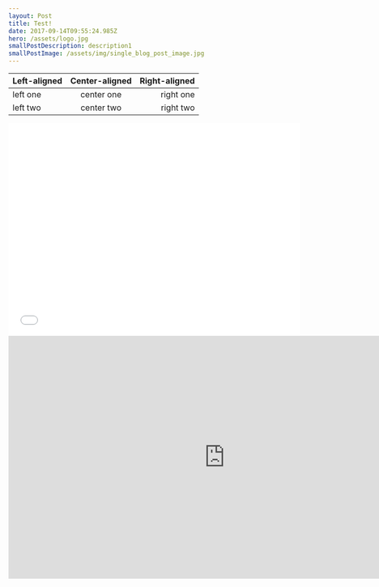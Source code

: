 ```yaml
---
layout: Post
title: Test!
date: 2017-09-14T09:55:24.985Z
hero: /assets/logo.jpg
smallPostDescription: description1
smallPostImage: /assets/img/single_blog_post_image.jpg
---
```


| Left-aligned | Center-aligned | Right-aligned |
| :---         |     :---:      |          ---: |
| left one     | center one     | right one     |
| left two     | center two     | right two     |

<iframe src="//slides.com/maxdow/toulousejs13/embed" width="576" height="420" scrolling="no" frameborder="0" webkitallowfullscreen="true" mozallowfullscreen="true" allowfullscreen="true">
</iframe>

<iframe width="854" height="480" src="https://www.youtube.com/embed/qJdyhP46S0Q" frameborder="0" allowfullscreen="true">
</iframe>


